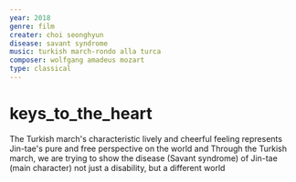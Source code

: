 ```yaml
---
year: 2018
genre: film
creater: choi seonghyun
disease: savant syndrome
music: turkish march-rondo alla turca
composer: wolfgang amadeus mozart
type: classical
---
```


# keys_to_the_heart

The Turkish march's characteristic lively and cheerful feeling represents Jin-tae's pure and free perspective on the world and Through the Turkish march, we are trying to show the disease (Savant syndrome) of Jin-tae (main character) not just a disability, but a different world
